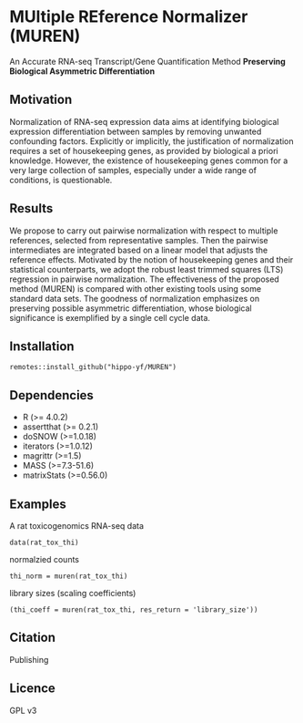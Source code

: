 # MUltiple REference Normalizer (MUREN)

An Accurate RNA-seq Transcript/Gene Quantification Method **Preserving Biological Asymmetric Differentiation**

## Motivation

Normalization of RNA-seq expression data aims at identifying biological expression differentiation between samples by removing unwanted confounding factors. Explicitly or implicitly, the justification of normalization requires a set of housekeeping genes, as provided by biological a priori knowledge. However, the existence of housekeeping genes common for a very large collection of samples, especially under a wide range of conditions, is questionable.

## Results

We propose to carry out pairwise normalization with respect to multiple references, selected from representative samples. Then the pairwise intermediates are integrated based on a linear model that adjusts the reference effects. Motivated by the notion of housekeeping genes and their statistical counterparts, we adopt the robust least trimmed squares (LTS) regression in pairwise normalization. The effectiveness of the proposed method (MUREN) is compared with other existing tools using some standard data sets. The goodness of normalization emphasizes on preserving possible asymmetric differentiation, whose biological significance is exemplified by a single cell cycle data.

## Installation

`remotes::install_github("hippo-yf/MUREN")`

## Dependencies

- R (>= 4.0.2)
- assertthat (>= 0.2.1)
- doSNOW (>=1.0.18)
- iterators (>=1.0.12)
- magrittr (>=1.5)
- MASS (>=7.3-51.6)
- matrixStats (>=0.56.0)

## Examples

A rat toxicogenomics RNA-seq data

`data(rat_tox_thi)`

normalzied counts

`thi_norm = muren(rat_tox_thi)`

library sizes (scaling coefficients)

`(thi_coeff = muren(rat_tox_thi, res_return = 'library_size'))`

## Citation

Publishing

## Licence

GPL v3
